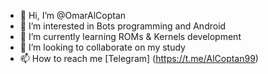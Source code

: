 - 👋 Hi, I’m @OmarAlCoptan
- 👀 I’m interested in Bots programming and Android
- 🌱 I’m currently learning ROMs & Kernels development
- 💞️ I’m looking to collaborate on my study
- 📫 How to reach me [Telegram] (https://t.me/AlCoptan99)


<!---
OmarAlCoptan/OmarAlCoptan is a ✨ special ✨ repository because its `README.md` (this file) appears on your GitHub profile.
You can click the Preview link to take a look at your changes.
--->
